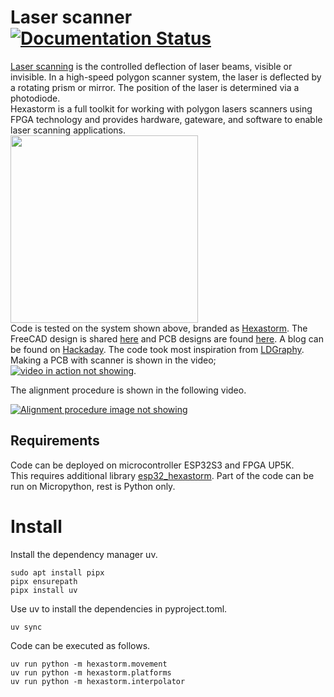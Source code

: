 # Laser scanner [![Documentation Status](https://readthedocs.org/projects/luna/badge/?version=latest)](https://hexastorm.readthedocs.io/en/latest/?badge=latest)
[Laser scanning](https://en.wikipedia.org/wiki/Laser_scanning) is the controlled deflection of laser beams, visible or invisible.
In a high-speed polygon scanner system, the laser is deflected by a rotating prism or mirror. 
The position of the laser is determined via a photodiode.  
Hexastorm is a full toolkit for working with polygon lasers scanners using FPGA technology and provides hardware, gateware, and software 
to enable laser scanning applications.  
<img src="https://cdn.hackaday.io/images/490011635348687883.jpg" align="center" height="300"/>  
Code is tested on the system shown above, branded as [Hexastorm](https://www.hexastorm.com). 
The FreeCAD design is shared [here](https://github.com/hstarmans/hexastorm_design) 
and PCB designs are found [here](https://github.com/hstarmans/firestarter).
A blog can be found on [Hackaday](https://hackaday.io/project/21933-open-hardware-fast-high-resolution-laser).
The code took most inspiration from [LDGraphy](https://github.com/hzeller/ldgraphy).  
Making a PCB with scanner is shown in the video;  
[![video in action not showing](https://img.youtube.com/vi/dR09Tev0cPk/0.jpg)](http://www.youtube.com/watch?v=dR09Tev0cPk "Making PCB with Laser Direct Imaging").

The alignment procedure is shown in the following video.

[![Alignment procedure image not showing](http://img.youtube.com/vi/Ri6DAneEzw4/0.jpg)](http://www.youtube.com/watch?v=Ri6DAneEzw4 "Alignment procedure")

## Requirements
Code can be deployed on microcontroller ESP32S3 and FPGA UP5K.  
This requires additional library [esp32_hexastorm](https://github.com/hstarmans/esp32_hexastorm).
Part of the code can be run on Micropython, rest is Python only. 

# Install
Install the dependency manager uv.
```console
sudo apt install pipx
pipx ensurepath
pipx install uv
```
Use uv to install the dependencies in pyproject.toml.
```console
uv sync
```
Code can be executed as follows. 
```console
uv run python -m hexastorm.movement
uv run python -m hexastorm.platforms
uv run python -m hexastorm.interpolator
```


